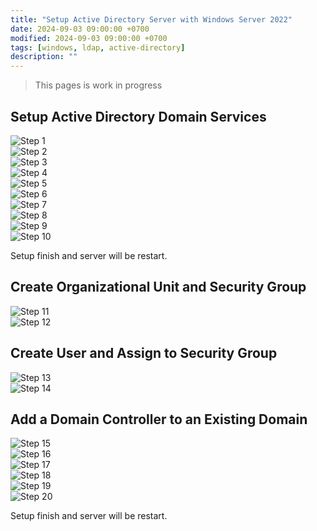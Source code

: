 ```yaml
---
title: "Setup Active Directory Server with Windows Server 2022"
date: 2024-09-03 09:00:00 +0700
modified: 2024-09-03 09:00:00 +0700
tags: [windows, ldap, active-directory]
description: ""
---
```

> This pages is work in progress

## Setup Active Directory Domain Services
![Step 1](uploads/1.webp)    
![Step 2](uploads/2.webp)    
![Step 3](uploads/3.webp)    
![Step 4](uploads/4.webp)    
![Step 5](uploads/5.webp)    
![Step 6](uploads/6.webp)    
![Step 7](uploads/7.webp)    
![Step 8](uploads/8.webp)    
![Step 9](uploads/9.webp)    
![Step 10](uploads/10.webp)    

Setup finish and server will be restart.

## Create Organizational Unit and Security Group
![Step 11](uploads/11.webp)    
![Step 12](uploads/12.webp)    

## Create User and Assign to Security Group
![Step 13](uploads/13.webp)    
![Step 14](uploads/14.webp)    


## Add a Domain Controller to an Existing Domain
![Step 15](uploads/15.webp)  
![Step 16](uploads/16.webp)  
![Step 17](uploads/17.webp)  
![Step 18](uploads/18.webp)  
![Step 19](uploads/19.webp)  
![Step 20](uploads/20.webp)  

Setup finish and server will be restart.